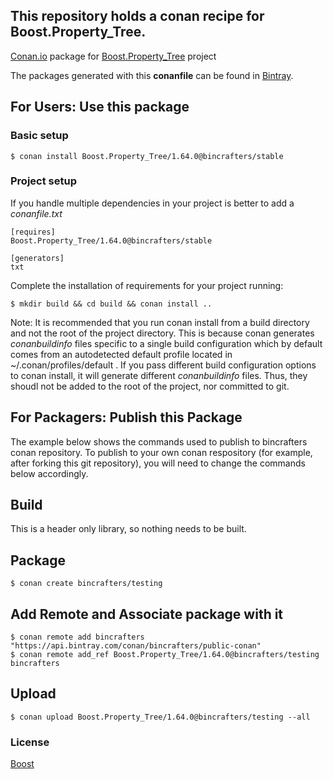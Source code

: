 ## This repository holds a conan recipe for Boost.Property_Tree.

[Conan.io](https://conan.io) package for [Boost.Property_Tree](https://github.com/Boostorg/Property_Tree) project

The packages generated with this **conanfile** can be found in [Bintray](https://bintray.com/bincrafters/conan-public/Boost.Property_Tree%3Abincrafters).

## For Users: Use this package

### Basic setup

    $ conan install Boost.Property_Tree/1.64.0@bincrafters/stable

### Project setup

If you handle multiple dependencies in your project is better to add a *conanfile.txt*

    [requires]
    Boost.Property_Tree/1.64.0@bincrafters/stable

    [generators]
    txt

Complete the installation of requirements for your project running:</small></span>

    $ mkdir build && cd build && conan install ..
	
Note: It is recommended that you run conan install from a build directory and not the root of the project directory.  This is because conan generates *conanbuildinfo* files specific to a single build configuration which by default comes from an autodetected default profile located in ~/.conan/profiles/default .  If you pass different build configuration options to conan install, it will generate different *conanbuildinfo* files.  Thus, they shoudl not be added to the root of the project, nor committed to git. 

## For Packagers: Publish this Package

The example below shows the commands used to publish to bincrafters conan repository. To publish to your own conan respository (for example, after forking this git repository), you will need to change the commands below accordingly. 

## Build  

This is a header only library, so nothing needs to be built.

## Package 

    $ conan create bincrafters/testing
	
## Add Remote and Associate package with it

	$ conan remote add bincrafters "https://api.bintray.com/conan/bincrafters/public-conan"
	$ conan remote add_ref Boost.Property_Tree/1.64.0@bincrafters/testing bincrafters

## Upload

    $ conan upload Boost.Property_Tree/1.64.0@bincrafters/testing --all

### License
[Boost](LICENSE)
